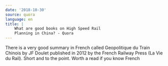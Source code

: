 ```yaml
---
date: '2018-10-30'
source: quora
language: en
title: |
    What are good books on High Speed Rail
    Planning in China? - Quora
---
```


There is a very good summary in French called Geopolitique du Train
Chinois by JF Doulet published in 2012 by the French Railway Press (La
Vie du Rail). Short and to the point. Worth a read if you know French
